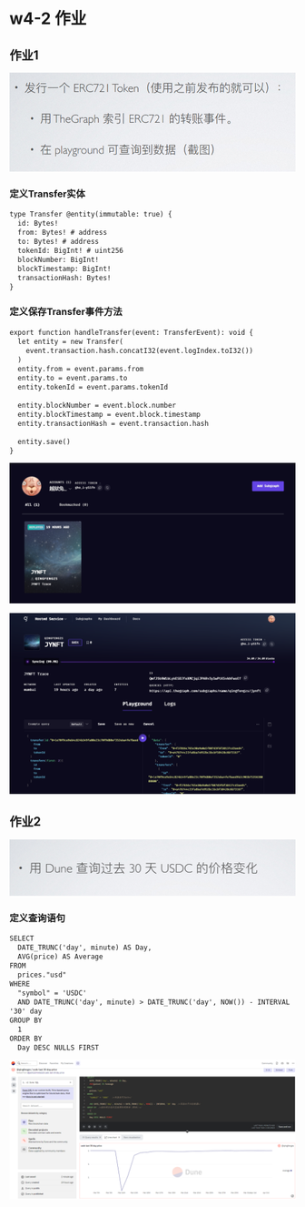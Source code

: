 # w4-2 作业

## 作业1 

![](./images/work1.png)

### 定义Transfer实体

```
type Transfer @entity(immutable: true) {
  id: Bytes!
  from: Bytes! # address
  to: Bytes! # address
  tokenId: BigInt! # uint256
  blockNumber: BigInt!
  blockTimestamp: BigInt!
  transactionHash: Bytes!
}

```


### 定义保存Transfer事件方法

```
export function handleTransfer(event: TransferEvent): void {
  let entity = new Transfer(
    event.transaction.hash.concatI32(event.logIndex.toI32())
  )
  entity.from = event.params.from
  entity.to = event.params.to
  entity.tokenId = event.params.tokenId

  entity.blockNumber = event.block.number
  entity.blockTimestamp = event.block.timestamp
  entity.transactionHash = event.transaction.hash

  entity.save()
}

```

![](images/thegraph-dashboard.png)

![](images/thegraph-query.png)






## 作业2

![](./images/work2.png)

### 定义查询语句

```
SELECT
  DATE_TRUNC('day', minute) AS Day,
  AVG(price) AS Average
FROM
  prices."usd"
WHERE
  "symbol" = 'USDC'
  AND DATE_TRUNC('day', minute) > DATE_TRUNC('day', NOW()) - INTERVAL '30' day
GROUP BY
  1
ORDER BY
  Day DESC NULLS FIRST

```

![](images/dune.png)



